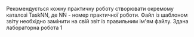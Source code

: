 Рекомендується кожну практичну роботу створювати окремому каталозі TaskNN, де NN - номер практичної роботи.
Файл із шаблоном звіту необхідно замінити на свій звіт із правильним ім'ям файлу.
Здана лабораторна робота 1

